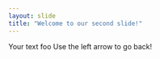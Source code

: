 ```yaml
---
layout: slide
title: "Welcome to our second slide!"
---
```

Your text foo
Use the left arrow to go back!
